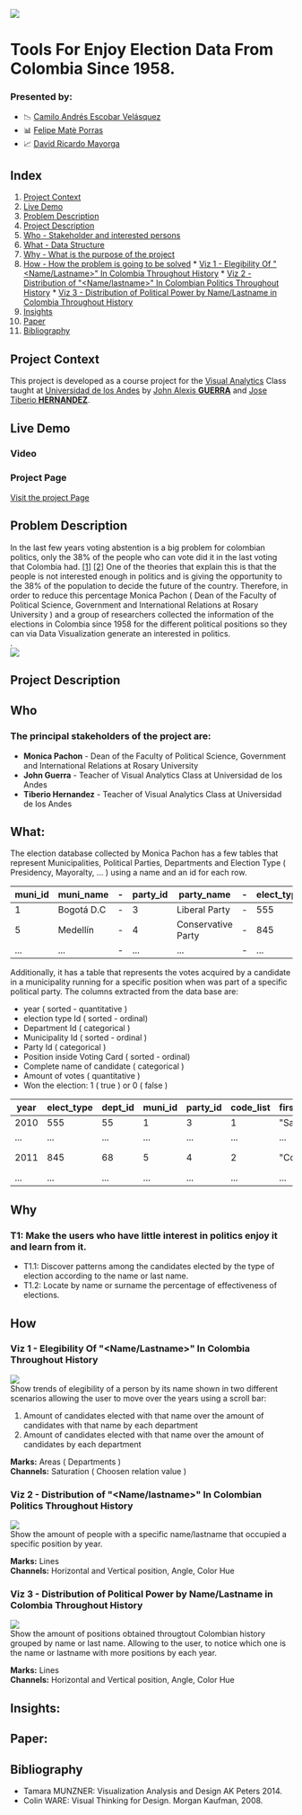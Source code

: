 ![](https://raw.githubusercontent.com/caev03/VA-ProyectoSemestre/master/ReadMeImages/DISCBanner.JPG)

# Tools For Enjoy Election Data From Colombia Since 1958. 

### Presented by:

* :chart_with_downwards_trend: [Camilo Andrés Escobar Velásquez][LinkCamilo]
* :bar_chart: [Felipe Matè Porras][LinkFelipe]
* :chart_with_upwards_trend: [David Ricardo Mayorga][LinkDavid]

## Index

1. [Project Context](https://github.com/caev03/VA-ProyectoSemestre#project-context)
2. [Live Demo](https://github.com/caev03/VA-ProyectoSemestre#live-demo)
3. [Problem Description](https://github.com/caev03/VA-ProyectoSemestre#problem-description)
4. [Project Description](https://github.com/caev03/VA-ProyectoSemestre#project-description)
  1. [Who - Stakeholder and interested persons](https://github.com/caev03/VA-ProyectoSemestre#who)
  2. [What - Data Structure](https://github.com/caev03/VA-ProyectoSemestre#what)
  3. [Why - What is the purpose of the project](https://github.com/caev03/VA-ProyectoSemestre#why)
  4. [How - How the problem is going to be solved](https://github.com/caev03/VA-ProyectoSemestre#how)
    * [Viz 1 - Elegibility Of "\<Name/Lastname\>" In Colombia Throughout History](https://github.com/caev03/VA-ProyectoSemestre#viz-1---elegibility-of-namelastname-in-colombia-throughout-history)
    * [Viz 2 - Distribution of "\<Name/lastname\>" In Colombian Politics Throughout History](https://github.com/caev03/VA-ProyectoSemestre#viz-2---distribution-of-namelastname-in-colombian-politics-throughout-history)
    * [Viz 3 - Distribution of Political Power by Name/Lastname in Colombia Throughout History](https://github.com/caev03/VA-ProyectoSemestre#viz-3---distribution-of-political-power-by-namelastname-in-colombia-throughout-history)
5. [Insights](https://github.com/caev03/VA-ProyectoSemestre#insights)
6. [Paper](https://github.com/caev03/VA-ProyectoSemestre#paper)
7. [Bibliography](https://github.com/caev03/VA-ProyectoSemestre#bibliography)

## Project Context

This project is developed as a course project for the [Visual Analytics][VisualAnalyticsPage] Class taught at [Universidad de los Andes][Uniandes] by [John Alexis **GUERRA**][LinkJohn] and [Jose Tiberio **HERNANDEZ**][LinkTiberio].

## Live Demo

### Video

### Project Page
[Visit the project Page][ProjectPage]

## Problem Description

In the last few years voting abstention is a big problem for colombian politics, only the 38% of the people who can vote did it in the last voting that Colombia had. [\[1\]](http://www.bbc.com/mundo/noticias-america-latina-37539590) [\[2\]](https://www.wilsoncenter.org/sites/default/files/voting_for_peace_wwc-fip_final_english.pdf) One of the theories that explain this is that the people is not interested enough in politics and is giving the opportunity to the 38% of the population to decide the future of the country. Therefore, in order to reduce this percentage Monica Pachon ( Dean of the Faculty of Political Science, Government and International Relations at Rosary University ) and a group of researchers collected the information of the elections in Colombia since 1958 for the different political positions so they can via Data Visualization generate an interested in politics.  
.  
![](https://raw.githubusercontent.com/caev03/VA-ProyectoSemestre/master/ReadMeImages/VotingAbstention.JPG)  

## Project Description

## Who

### The principal stakeholders of the project are:

* **Monica Pachon** - Dean of the Faculty of Political Science, Government and International Relations at Rosary University 
* **John Guerra** - Teacher of Visual Analytics Class at Universidad de los Andes 
* **Tiberio Hernandez** - Teacher of Visual Analytics Class at Universidad de los Andes 

## What:

The election database collected by Monica Pachon has a few tables that represent Municipalities, Political Parties, Departments and Election Type ( Presidency, Mayoralty, ... ) using a name and an id for each row.

muni_id | muni_name | - | party_id |party_name | - | elect_type_id | elect_type_name
---|---|---|---|---|---|---|---
1 | Bogotá D.C | - | 3 | Liberal Party | - | 555 | Presidency
5 | Medellín | - | 4 | Conservative Party | - | 845 | Mayoralty
...|...| - |...|...| - |...|...

Additionally, it has a table that represents the votes acquired by a candidate in a municipality running for a specific position when was part of a specific political party. The columns extracted from the data base are:

* year ( sorted - quantitative )
* election type Id ( sorted - ordinal)
* Department Id ( categorical )
* Municipality Id ( sorted - ordinal )
* Party Id ( categorical )
* Position inside Voting Card ( sorted - ordinal)
* Complete name of candidate ( categorical )
* Amount of votes ( quantitative )
* Won the election: 1 ( true ) or 0 ( false )

year|elect_type|dept_id|muni_id|party_id|code_list|first_lastName|second_lastname|name         |votes|seats
--- |----------|-------|-------|--------|---------|--------------|---------------|-------------|-----|-----
2010|555       |55     |1      |3       |1        |"Sanabria"    |"Ordoñez"      |"Daniel"     |200  |0
... |...       |...    |...    |...     |...      |...           |...            |...          |...  |...
2011|845       |68     |5      |4       |2        |"Cobos"       |"Triana"       |"Jose Andrés"|150  |1
... |...       |...    |...    |...     |...      |...           |...            |...          |...  |...

## Why

### T1: Make the users who have little interest in politics enjoy it and learn from it.
* T1.1: Discover patterns among the candidates elected by the type of election according to the name or last name.
* T1.2: Locate by name or surname the percentage of effectiveness of elections.
  

## How

### Viz 1 - Elegibility Of "\<Name/Lastname\>" In Colombia Throughout History

![](https://raw.githubusercontent.com/caev03/VA-ProyectoSemestre/master/ReadMeImages/Vis1.jpg)  
Show trends of elegibility of a person by its name shown in two different scenarios allowing the user to move over the years using a scroll bar:

1. Amount of candidates elected with that name over the amount of candidates with that name by each department  
2. Amount of candidates elected with that name over the amount of candidates by each department  
  
**Marks:** Areas ( Departments )  
**Channels:** Saturation ( Choosen relation value )

### Viz 2 - Distribution of "\<Name/lastname\>" In Colombian Politics Throughout History

![](https://raw.githubusercontent.com/caev03/VA-ProyectoSemestre/master/ReadMeImages/Vis2.jpg)  
Show the amount of people with a specific name/lastname that occupied a specific position by year.
  
**Marks:** Lines  
**Channels:** Horizontal and Vertical position, Angle, Color Hue

### Viz 3 - Distribution of Political Power by Name/Lastname in Colombia Throughout History

![](https://raw.githubusercontent.com/caev03/VA-ProyectoSemestre/master/ReadMeImages/Vis3.jpg)  
Show the amount of positions obtained througtout Colombian history grouped by name or last name. Allowing to the user, to notice which one is the name or lastname with more positions by each year.
  
**Marks:** Lines  
**Channels:** Horizontal and Vertical position, Angle, Color Hue

## Insights:

## Paper:

## Bibliography
* Tamara MUNZNER: Visualization Analysis and Design AK Peters 2014.
* Colin WARE: Visual Thinking for Design. Morgan Kaufman, 2008.

[ProjectPage]:http://caev03.github.io/VA-ProyectoSemestre
[VisualAnalyticsPage]:http://johnguerra.co/classes/isis_4822_fall_2016/
[LinkJohn]:http://johnguerra.co/
[LinkTiberio]:https://sistemasacademico.uniandes.edu.co/~jhernand/dokuwiki/doku.php
[LinkCamilo]:https://github.com/caev03
[LinkFelipe]:https://github.com/f94f
[LinkDavid]:https://github.com/damayor
[Uniandes]:http://www.uniandes.edu.co


